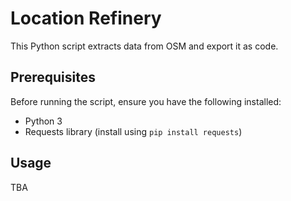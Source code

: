 # Location Refinery

This Python script extracts data from OSM and export it as code.

## Prerequisites

Before running the script, ensure you have the following installed:

- Python 3
- Requests library (install using `pip install requests`)

## Usage

TBA
